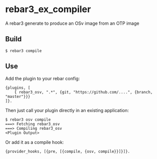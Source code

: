 rebar3_ex_compiler
=====

A rebar3 generate to produce an OSv image from an OTP image

Build
-----

    $ rebar3 compile

Use
---

Add the plugin to your rebar config:

    {plugins, [
        { rebar3_osv, ".*", {git, "https://github.com/....", {branch, "master"}}}
    ]}.

Then just call your plugin directly in an existing application:


    $ rebar3 osv compile
    ===> Fetching rebar3_osv
    ===> Compiling rebar3_osv
    <Plugin Output>

Or add it as a compile hook:

    {provider_hooks, [{pre, [{compile, {osv, compile}}]}]}.
